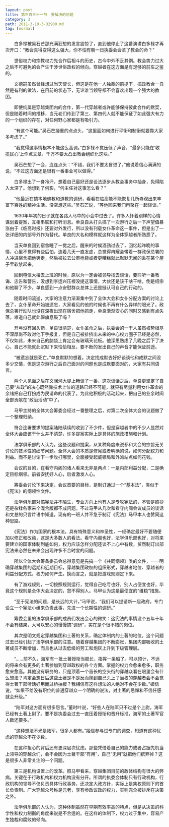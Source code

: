 ```yaml
---
layout: post
title: 第三百三十一节　要解决的问题
category: 3
path: 2011-3-19-3-32900.md
tag: [normal]
---
```


　　白多禄被吴石芒那充满狂想的发言震惊了，直到他停止了这番演讲白多禄才再次开口：“教会真得变得这么强大，你不怕有朝一日执委会会革了教会的命？”

　　世俗权力和宗教权力先合作后相斗的历史，古今中外不乏其例。教会势力过大之后不可避免的会产生干涉世俗政权的倾向。穿越者在这方面是有足够的前车之鉴的。

　　文德嗣虽然曾经想过当天使长，但这是在他一人独裁的前提下，搞政教合一自然是有利的做法，在目前的状态下，无论谁当领导都不会喜欢出现一个强大的教团。

　　即使纯属是穿越集团内的合作，第一代穿越者或许能够保持彼此合作的默契，但是随着时间的推移，当元老们传到了第三、第四代人就不能保证了如此强大有力的一个组织的存在，对任何野心家都是有吸引力。

　　“有这个可能。”吴石芒凝重的点点头，“这里面如何进行平衡和制衡就要靠大家多考虑了。”

　　“我觉得这事情根本不能这么高调。”白多禄不觉压低了声音，“最多只能在‘收揽民心’上作点文章，千万不要太凸出教会组织化这块。”

　　吴石芒想了一会，连连点头：“不错，我们不要太冒进了。”他说着信心满满的说，“不过这方面还是很有一番事业可以做得。”

　　白多禄出了一身冷汗，想着自己最好还是设法逐步从教会事务中抽身，免得陷入太深了。他想到了何影，“何主任对这事怎么看？”

　　“他最近在搞本地佛教和道教的调研，看看在临高能不能恢复几所寺观出来丰富下百姓的精神生活。没空想这些。”吴石芒说，“等他回来我们再聚在一起谈谈。”

　　1630年年初的日子就在各路人马中的小会中过去了。许多人怀着别样的心情谋划着提案，互相串联和打听消息。单良自从打头搞了一次游行之后一下声望值暴涨由于《临高时报》还要对外发行，所以没有刊载女仆革命这一事件，但是出了一张详细的内部号外作为替代。单良的大名和模样就这样为全体穿越者所熟悉了。

　　当天单良回到宿舍睡了一觉之后，醒来的时候酒劲过去了，回忆起昨晚的事情，心里不觉得有些后怕，连着几天一直发虚，总觉得冉耀会带着一群政保总署的人冲进宿舍把他铐走，然后被拉去公审枪毙或者更糟糕就此默默无闻的丢在某个屋子里软禁起来。

　　回到电信大楼去上班的时候，原以为一定会被领导找去谈话，要聆听一番教诲、忠告和警告，没想到李运兴压根没提这事情，大伙还是该干啥干啥，倒是绍宗和他聊了不少。单良感到一点安慰群众总体上还是挺认可自己的行动的。

　　随着时间流逝，大家的注意力渐渐集中到了全体大会和女仆分配方案的讨论上去了，女仆革命开始被遗忘，大家看见的他的时候也不再有什么异样的眼光了。政保总署行动队也没在深夜出现在宿舍把他抓走，单良渐渐安心的同时又感到有点失落。难道自己就此偃旗息鼓了吗？

　　开弓没有回头箭，单良很清楚，女仆革命之后，执委会的一干人虽然权势根基不深厚尚不敢对他下手报复，但是自己被排挤出未来的中心权力圈子已经是必然，不仅如此，未来自己的脑袋上肯定会有玻璃天花板。他深思熟虑了几晚之后下了决心，自己不能就此沉默下来恰恰相反，要不断的发出自己的声音才能保证前途。

　　“被遗忘就是死亡。”单良默默的想着。决定找成默去好好谈谈他和成默之间没多少交情，但是这次游行之后自己面对的问题也是成默要面对的，大家有共同语言。

　　两个人见面之后在文澜河大堤上畅谈了一番，这次谈话之后，单良更坚定了自己要“从政”的决心既然靠技术上位的道路已经不可能，就只有尽量利用女仆革命的余绪把自己打扮成为民请命的代表了。为此他积极的活动起来，把自己的业余时间全部贡献在“政治活动”中了。

　　马甲主持的全体大会筹委会经过一番整理之后，对第二次全体大会的议题做了一个整理归纳。

　　符合连署要求的提案陆陆续续的收到了不少件，但是穿越者中的不少人显然对全体大会应该干什么并不清楚，许多提案实际上是具体的施政措施和计划。

　　法学俱乐部的人认为，这些议题和提案，从某种角度来说都和大会的宗旨无关讨论的技术性的细节问题。全体大会的本质是修宪或者明确的说，如何分配权力和利益。而不是讨论下一步攻打哪里，全面接受起威镖局和外派站点如何花钱。

　　会议的目的，在看守内阁的诸人看来无非是两点：一是内部利益分配，二是确定目标纲领。前者安抚好人心，后者激发人心。

　　筹委会讨论下来决定，会议首要的目标，是制订通过一个“基本法”，类似于《宪法》的纲领性文件。

　　法学俱乐部对搞宪法并不陌生，专业方向上也有人是专攻宪法的，不管是照抄还是杂糅各家来个混合版都不成问题。不过马甲从几次和看守内阁会议成员的谈话和文总的只言片语中知道，现有的一班人并不急于制订《宪法》马甲本人也赞同这种思路。

　　《宪法》作为国家的根本法，具有特殊意义和神圣性，一经确定最好不要随便加以修正和改动，这是大多数人的看法。看守内阁也好，法学俱乐部也好，对将来要建立的国家体制到底如何，权力应该怎样分配还谈不上心中有数，贸然制订出部宪法来必然在未来会出现许多不合时宜的问题。

　　所以全体大会筹备委员会总得意见是先搞一个《共同纲领》类的文件，一一明确穿越集团的远期和近期目标，穿越集团政权的组织形式，穿越者地位、穿越者的利益分配方式，权力如何产生。换而言之，就是把游戏规则定下来。

　　有了游戏规则，一切按照规则运行，觉得自己吃亏也好，别人占便宜也好，毕竟这个规则是全体大会决定的，怨不得别人。马甲认为这是最便宜的“维稳”措施。

　　“至于宪法的问题，是长远的大计，”马甲说，“我们可以提请新一届政府，专门设立一个宪法小组来负责此事，先进一个长期性的调研。”

　　筹委会里的法学俱乐部的成员们发出会心的微笑：这宪法的事情没个五年十年不会有结果，大可以安心的慢慢搞“调研”，实在是个很不错的岗位。

　　其次是明文规定穿越集团和土著的关系，确定体制内的土著的地位。这个问题过去已经引起了法学俱乐部的注意。随着穿越集团的不断膨胀，集团内部吸收的土著成员不断增加，而且也从过去低级的劳工和炮灰上升到下级管理层。

　　“……前不久，海军有一批土著授衔当舰长，指挥一条船了。可以预计，不远的将来会有更多的土著参加到穿越政权的各个方面。掌握的权力会愈来愈多，职务愈来愈高。其他没有职务的，只是顶着一个首长的空头衔的穿越众看在眼里会有什么想法？肯定会想日后这些土著是不是反而爬到自己头上？当权的穿越者会不会觉得土著干部听话好用而过桥抽板？我相信有这样想法的人绝对不会在少数。”姬信说，“如果不给没有职位的普通穿越众一个明确的说法，对土著的忌惮和不信任感就会升级。”

　　“陆军对这方面有很多怨言。”董时叶说，“好些人在陆军只不过是个上尉，海军已经有土著上尉了。要不是执委会过去一直压着授衔和晋升标准，海军的土著军官人数还要多。”

　　“这种想法不光是陆军，很多人都有。”姬信参与过专门的调查，知道有这种忧虑的穿越众不在少数。

　　在这种担心的背后还有更深层次忧虑。那些凭借着自己的能力或者占据先机当上领导的穿越众们，会不会因为土著干部“有用”，自己“无用”就把他们摈弃掉？这是很多人非常关注的一个问题。

　　第三是机构设置上的改革。照马甲看来，穿越集团目前的政体结构有很大的弊病。关键在于行政机构和权力机构没有分开。所谓的执委会体制只有行政机构，行政机构的领导不仅负责具体行政事务，还决定大政方针，实际上是集权原则下的首长负责制。广大穿越众号称是元老，享有参政议政的权力，实则完全被排斥在决策之外。

　　法学俱乐部的人认为，这种体制虽然在早期有效率高的特点，但是从决策的科学性和权力制衡的角度来说是不合适的。在这样的体制下，权力过于集中，容易产生独裁和腐败的倾向。